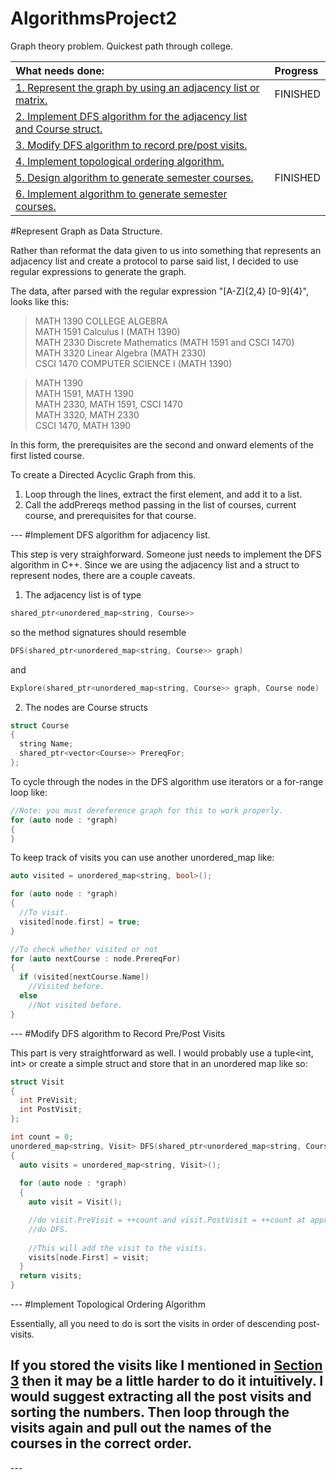 # AlgorithmsProject2
Graph theory problem. Quickest path through college.

|What needs done:| Progress|
|:----------------|:------------|
|[1. Represent the graph by using an adjacency list or matrix.](#1)|FINISHED|
|[2. Implement DFS algorithm for the adjacency list and Course struct.](#2)||
|[3. Modify DFS algorithm to record pre/post visits.](#3)||
|[4. Implement topological ordering algorithm.](#4)||
|[5. Design algorithm to generate semester courses.](#5)|FINISHED|
|[6. Implement algorithm to generate semester courses.](#6)||

<a id="1">
#Represent Graph as Data Structure.

Rather than reformat the data given to us into something that represents an adjacency list and create a protocol to parse said list, I decided to use regular expressions to generate the graph.

The data, after parsed with the regular expression "[A-Z]{2,4} [0-9]{4}", looks like this:
>MATH 1390 COLLEGE ALGEBRA  
>MATH 1591 Calculus I (MATH 1390)  
>MATH 2330 Discrete Mathematics (MATH 1591 and CSCI 1470)  
>MATH 3320 Linear Algebra (MATH 2330)  
>CSCI 1470 COMPUTER SCIENCE I (MATH 1390)  


>MATH 1390  
>MATH 1591, MATH 1390  
>MATH 2330, MATH 1591, CSCI 1470  
>MATH 3320, MATH 2330  
>CSCI 1470, MATH 1390  


In this form, the prerequisites are the second and onward elements of the first listed course.

To create a Directed Acyclic Graph from this.
  1. Loop through the lines, extract the first element, and add it to a list.
  2. Call the addPrereqs method passing in the list of courses, current course, and prerequisites for that course.
</a>
---
<a id="2">
#Implement DFS algorithm for adjacency list.

This step is very straighforward.  Someone just needs to implement the DFS algorithm in C++. Since we are using the adjacency list and a struct to represent nodes, there are a couple caveats.

1.  The adjacency list is of type 
```cpp
shared_ptr<unordered_map<string, Course>> 
```
so the method signatures should resemble
```cpp
DFS(shared_ptr<unordered_map<string, Course>> graph) 
```
and  
```cpp
Explore(shared_ptr<unordered_map<string, Course>> graph, Course node)
```

2. The nodes are Course structs
```cpp
struct Course 
{
  string Name;
  shared_ptr<vector<Course>> PrereqFor;
};
```

To cycle through the nodes in the DFS algorithm use iterators or a for-range loop like:
```cpp
//Note: you must dereference graph for this to work properly.
for (auto node : *graph)
{
}
```

To keep track of visits you can use another unordered_map like:
```cpp
auto visited = unordered_map<string, bool>();

for (auto node : *graph)
{
  //To visit.
  visited[node.first] = true;
}

//To check whether visited or not
for (auto nextCourse : node.PrereqFor)
{
  if (visited[nextCourse.Name])
    //Visited before.
  else
    //Not visited before.
}
```
</a>
---
<a id="3">
#Modify DFS algorithm to Record Pre/Post Visits

This part is very straightforward as well.  I would probably use a tuple<int, int> or create a simple struct and store that in an unordered map like so:

```cpp
struct Visit
{
  int PreVisit;
  int PostVisit;
};

int count = 0;
unordered_map<string, Visit> DFS(shared_ptr<unordered_map<string, Course>> graph)
{
  auto visits = unordered_map<string, Visit>();
  
  for (auto node : *graph)
  {
    auto visit = Visit();

    //do visit.PreVisit = ++count and visit.PostVisit = ++count at appropriate point.
    //do DFS.
    
    //This will add the visit to the visits.
    visits[node.First] = visit;
  }
  return visits;
}
```
</a>
---
<a id="4">
#Implement Topological Ordering Algorithm

Essentially, all you need to do is sort the visits in order of descending post-visits.

If you stored the visits like I mentioned in [Section 3](#3) then it may be a little harder to do it intuitively.  I would suggest extracting all the post visits and sorting the numbers.  Then loop through the visits again and pull out the names of the courses in the correct order.
</a>
---
<a id="5">
</a>
---
<a id="6">
</a>
